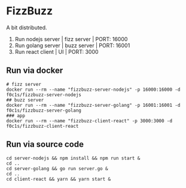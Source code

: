 # FizzBuzz

A bit distributed.

1. Run nodejs server | fizz server | PORT: 16000
2. Run golang server | buzz server | PORT: 16001
3. Run react client | UI | PORT: 3000

## Run via docker

```shell
# fizz server
docker run --rm --name "fizzbuzz-server-nodejs" -p 16000:16000 -d f0c1s/fizzbuzz-server-nodejs
## buzz server
docker run --rm --name "fizzbuzz-server-golang" -p 16001:16001 -d f0c1s/fizzbuzz-server-golang
### app
docker run --rm --name "fizzbuzz-client-react" -p 3000:3000 -d f0c1s/fizzbuzz-client-react

```

## Run via source code

```shell
cd server-nodejs && npm install && npm run start &
cd ..
cd server-golang && go run server.go &
cd ..
cd client-react && yarn && yarn start &
```

